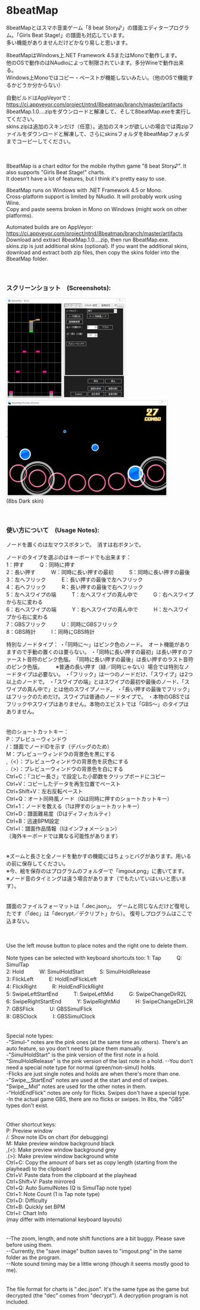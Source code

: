 ﻿# 8beatMap

8beatMapとはスマホ音楽ゲーム「8 beat Story♪」の譜面エディタープログラム。「Girls Beat Stage!」の譜面も対応しています。  
多い機能がありませんだけどかなり易しと思います。

8beatMapはWindows上.NET Framework 4.5またはMonoで動作します。  
他のOSで動作のはNAudioによって制限されています。多分Wineで動作出来る。  
Windows上Monoではコピー・ペーストが機能しないみたい。（他のOSで機能するかどうか分からない）

自動ビルドはAppVeyorで：https://ci.appveyor.com/project/ntnd/8beatmap/branch/master/artifacts  
8beatMap.1.0….zipをダウンロードと解凍して、そして8beatMap.exeを実行してください。  
skins.zipは追加のスキンだけ（任意）。追加のスキンが欲しいの場合では両zipファイルをダウンロードと解凍して、さらにskinsフォルダを8beatMapフォルダまでコーピーしてください。

　

8beatMap is a chart editor for the mobile rhythm game "8 beat Story♪". It also supports "Girls Beat Stage!" charts.  
It doesn't have a lot of features, but I think it's pretty easy to use.

8beatMap runs on Windows with .NET Framework 4.5 or Mono.  
Cross-platform support is limited by NAudio. It will probably work using Wine.  
Copy and paste seems broken in Mono on Windows (might work on other platforms).

Automated builds are on AppVeyor: https://ci.appveyor.com/project/ntnd/8beatmap/branch/master/artifacts  
Download and extract 8beatMap.1.0….zip, then run 8beatMap.exe.  
skins.zip is just additional skins (optional). If you want the additional skins, download and extract both zip files, then copy the skins folder into the 8beatMap folder.

　

### スクリーンショット　(Screenshots):

<img alt="メインウィンドウ　(Main Window)" src="https://raw.githubusercontent.com/NetNerd/8beatMap/master/screenshots/mainwindow-fs8.png" width="320" height="270" />　<img alt="プレビューウィンドウ　(Preview Window)" src="https://raw.githubusercontent.com/NetNerd/8beatMap/master/screenshots/previewwindow-fs8.png" width="434" height="259"  />  
(8bs Dark skin)

　

### 使い方について　(Usage Notes):

ノードを置くのは左マウスボタンで。　消すは右ボタンで。

ノードのタイプを選ぶのはキーボードでも出来ます：  
1：押す　　　Q：同時に押す  
2：長い押す　　　W：同時に長い押すの最初　　　S：同時に長い押すの最後  
3：左へフリック　　　E：長い押すの最後で左へフリック  
4：右へフリック　　　R：長い押すの最後で右へフリック  
5：左へスワイプの端　　　T：左へスワイプの真ん中で　　　G：右へスワイプから左に変わる  
6：右へスワイプの端　　　Y：右へスワイプの真ん中で　　　H：左へスワイプから右に変わる  
7：GBSフリック　　　U：同時にGBSフリック  
8：GBS時計　　　I：同時にGBS時計

特別なノードタイプ：
・「同時に～」はピンク色のノード。　オート機能がありますので手動の置くのは要らない。
・「同時に長い押すの最初」は長い押すのファースト音符のピンク色版。　「同時に長い押すの最後」は長い押すのラスト音符のピンク色版。　　　※普通の長い押す（緑／同時じゃない）場合では特別なノードタイプは必要ない。
・「フリック」は一つのノードだけ、「スワイプ」は2つ以上のノードで。
・「スワイプの端」とはスワイプの最初や最後のノード、「スワイプの真ん中で」とは他のスワイプノード。
・「長い押すの最後でフリック」はフリックのためだけ。スワイプは普通のノードタイプで。
・本物のGBSではフリックやスワイプはありません。本物のエビストでは「GBS～」のタイプはありません。  
　

他のショートカットキー：  
P：プレビューウィンドウ  
/：譜面でノードIDを示す（デバッグのため）  
M：プレビューウィンドウの背景色を黒にする  
,（<）：プレビューウィンドウの背景色を灰色にする  
.（>）：プレビューウィンドウの背景色を白にする  
Ctrl+C：「コピー長さ」で設定した小節数をクリップボードにコピー  
Ctrl+V：コピーしたデータを再生位置でペースト  
Ctrl+Shift+V：左右反転ペースト  
Ctrl+Q：オート同時風ノード（Qは同時に押すのショートカットキー）  
Ctrl+1：ノードを数える（1は押すのショートカットキー）  
Ctrl+D：譜面難易度（Dはディフィカルティ）  
Ctrl+B：迅速BPM設定  
Ctrl+I：譜面作品情報（Iはインフォメーション）  
（海外キーボードでは異なる可能性があります）  
　

※ズームと長さと全ノードを動かすの機能にはちょっとバグがあります。用いるの前に保存してください。  
※今、絵を保存のはプログラムのフォルダーで「imgout.png」に書いてます。  
※ノード音のタイミングは違う場合があります（でもたいていはいいと思います）。  
　

譜面のファイルフォーマットは「.dec.json」。　ゲームと同じなんだけど復号したです（「dec」は「decrypt／デクリプト」から）。
復号しプログラムはここで込まない。

　

Use the left mouse button to place notes and the right one to delete them.

Note types can be selected with keyboard shortcuts too:
1: Tap　　　Q: SimulTap  
2: Hold　　　W: SimulHoldStart　　　S: SimulHoldRelease  
3: FlickLeft　　　E: HoldEndFlickLeft  
4: FlickRight　　　R: HoldEndFlickRight  
5: SwipeLeftStartEnd　　　T: SwipeLeftMid　　　G: SwipeChangeDirR2L  
6: SwipeRightStartEnd　　　Y: SwipeRightMid　　　H: SwipeChangeDirL2R  
7: GBSFlick　　　U: GBSSimulFlick  
8: GBSClock　　　I: GBSSimulClock  
　

Special note types:  
-"Simul-" notes are the pink ones (at the same time as others). There's an auto feature, so you don't need to place them manually.  
-"SimulHoldStart" is the pink version of the first note in a hold.  "SimulHoldRelease" is the pink version of the last note in a hold.    --You don't need a special note type for normal (green/non-simul) holds.  
-Flicks are just single notes and holds are when there's more than one.  
-"Swipe__StartEnd" notes are used at the start and end of swipes. "Swipe__Mid" notes are used for the other notes in them.  
-"HoldEndFlick" notes are only for flicks. Swipes don't have a special type.  
-In the actual game GBS, there are no flicks or swipes. In 8bs, the "GBS" types don't exist.  
　

Other shortcut keys:  
P: Preview window  
/: Show note IDs on chart (for debugging)  
M: Make preview window background black  
,(<): Make preview window background grey  
.(>): Make preview window background white  
Ctrl+C: Copy the amount of bars set as copy length (starting from the playhead) to the clipboard  
Ctrl+V: Paste data from the clipboard at the playhead  
Ctrl+Shift+V: Paste mirrored  
Ctrl+Q: Auto SumulNotes (Q is SimulTap note type)  
Ctrl+1: Note Count (1 is Tap note type)  
Ctrl+D: Difficulty  
Ctrl+B: Quickly set BPM  
Ctrl+I: Chart Info  
(may differ with international keyboard layouts)  
　

--The zoom, length, and note shift functions are a bit buggy. Please save before using them.  
--Currently, the "save image" button saves to "imgout.png" in the same folder as the program.  
--Note sound timing may be a little wrong (though it seems mostly good to me).  
　

The file format for charts is ".dec.json". It's the same type as the game but decrypted (the "dec" comes from "decrypt").
A decryption program is not included.